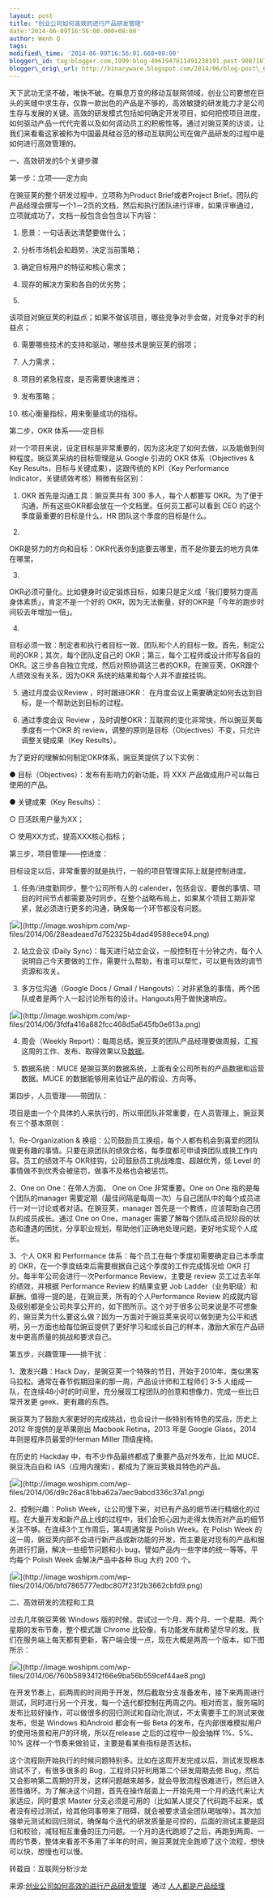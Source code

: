 ```yaml
--- 
layout: post 
title: "创业公司如何高效的进行产品研发管理" 
date:'2014-06-09T16:56:00.000+08:00' 
author: Wenh Q
tags:
modified\_time: '2014-06-09T16:56:01.660+08:00' 
blogger\_id: tag:blogger.com,1999:blog-4961947611491238191.post-9087187603513798362
blogger\_orig\_url: http://binaryware.blogspot.com/2014/06/blog-post\_633.html
---
```

天下武功无坚不破，唯快不破。在瞬息万变的移动互联网领域，创业公司要想在巨头的夹缝中求生存，仅靠一款出色的产品是不够的，高效敏捷的研发能力才是公司生存与发展的关键。高效的研发模式包括如何确定开发项目，如何把控项目进度，如何驱动产品一代代完善以及如何调动员工的积极性等。通过对豌豆荚的访谈，让我们来看看这家被称为中国最具硅谷范的移动互联网公司在做产品研发的过程中是如何进行高效管理的。



一、高效研发的5个关键步骤



第一步：立项——定方向



在豌豆荚的整个研发过程中，立项称为Product Brief或者Project
Brief。团队的产品经理会撰写一个1－2页的文档，然后和执行团队进行评审，如果评审通过，立项就成功了。文档一般包含会包含以下内容：



1. 愿景：一句话表达清楚要做什么；



2. 分析市场机会和趋势，决定当前策略；



3. 确定目标用户的特征和核心需求；



4. 现存的解决方案和各自的优劣势；



5.
该项目对豌豆荚的利益点；如果不做该项目，哪些竞争对手会做，对竞争对手的利益点；



6. 需要哪些技术的支持和驱动，哪些技术是豌豆荚的弱项；



7. 人力需求；



8. 项目的紧急程度，是否需要快速推进；



9. 发布策略；



10. 核心衡量指标，用来衡量成功的指标。



第二步，OKR 体系——定目标



对一个项目来说，设定目标是非常重要的，因为这决定了如何去做，以及能做到何种程度。豌豆荚采纳的目标管理是从
Google 引进的 OKR 体系（Objectives & Key
Results，目标与关键成果），这跟传统的 KPI（Key Performance
Indicator，关键绩效考核）稍微有些区别：



1. OKR 首先是沟通工具：豌豆荚共有 300 多人，每个人都要写
OKR。为了便于沟通，所有这些OKR都会放在一个文档里。任何员工都可以看到 CEO
的这个季度最重要的目标是什么，HR 团队这个季度的目标是什么。



2.
OKR是努力的方向和目标：OKR代表你到底要去哪里，而不是你要去的地方具体在哪里。



3.
OKR必须可量化。比如健身时设定锻炼目标，如果只是定义成「我们要努力提高身体素质」，肯定不是一个好的
OKR，因为无法衡量，好的OKR是「今年的跑步时间较去年增加一倍」。



4.
目标必须一致：制定者和执行者目标一致、团队和个人的目标一致。首先，制定公司的OKR；其次，每个团队定自己的
OKR；第三，每个工程师或设计师写各自的OKR。这三步各自独立完成，然后对照协调这三者的OKR。在豌豆荚，OKR跟个人绩效没有关系，因为OKR
系统的结果和每个人并不直接挂钩。



5. 通过月度会议Review ，时时跟进OKR：
在月度会议上需要确定如何去达到目标，是一个帮助达到目标的过程。



6. 通过季度会议 Review
，及时调整OKR：互联网的变化非常快，所以豌豆荚每季度有一个OKR 的
review，调整的原则是目标（Objectives）不变，只允许调整关键成果（Key
Results）。



为了更好的理解如何制定OKR体系，豌豆荚提供了以下实例：



● 目标（Objectives）：发布有影响力的新功能，将 XXX
产品做成用户可以每日使用的产品。



● 关键成果（Key Results）：



○ 日活跃用户量为XX；



○ 使用XX方式，提高XXX核心指标；



第三步，项目管理——控进度：



目标设定以后，非常重要的就是执行，一般的项目管理实际上就是控制进度。



1. 任务/进度勤同步。整个公司所有人的
calender，包括会议、要做的事情、项目的时间节点都需要及时同步。在整个战略布局上，如果某个项目工期非常紧，就必须进行更多的沟通，确保每一个环节都没有问题。







[![](https://images-blogger-opensocial.googleusercontent.com/gadgets/proxy?url=http%3A%2F%2Fimage.woshipm.com%2Fwp-files%2F2014%2F06%2F28eadeaed7d752325b4dad49588ece94.png&container=blogger&gadget=a&rewriteMime=image%2F*)](http://image.woshipm.com/wp-files/2014/06/28eadeaed7d752325b4dad49588ece94.png)



2. 站立会议 (Daily
Sync)：每天进行站立会议，一般控制在十分钟之内，每个人说明自己今天要做的工作，需要什么帮助，有谁可以帮忙，可以更有效的调节资源和攻关。



3. 多方位沟通（Google Docs / Gmail /
Hangouts）：对非紧急的事情，两个团队或者是两个人一起讨论所有的设计。Hangouts用于做快速响应。



[![](https://images-blogger-opensocial.googleusercontent.com/gadgets/proxy?url=http%3A%2F%2Fimage.woshipm.com%2Fwp-files%2F2014%2F06%2F3fdfa416a882fcc468d5a645fb0e613a.png&container=blogger&gadget=a&rewriteMime=image%2F*)](http://image.woshipm.com/wp-files/2014/06/3fdfa416a882fcc468d5a645fb0e613a.png)



4. 周会（Weekly
Report）：每周总结。豌豆荚的团队产品经理要做周报，汇报这周的工作、发布、取得效果以及[数据](http://www.techxue.com/dutu/dianshangshuju/)。



5. 数据系统：MUCE
是豌豆荚的数据系统，上面有全公司所有的产品数据和运营数据。MUCE
的数据能够用来验证产品的假设、方向等。



第四步，人员管理——带团队：



项目是由一个个具体的人来执行的，所以带团队非常重要，在人员管理上，豌豆荚有三个基本原则：



1、Re-Organization &
换组：公司鼓励员工换组，每个人都有机会到喜爱的团队做更有趣的事情。只要在原团队的绩效合格，每季度都可申请换团队或换工作内容。员工的绩效不与
OKR挂钩，公司鼓励员工挑战难度、超越优秀，低 Level
的事情做不到优秀会被惩罚，做事不及格也会被惩罚。



2、One on One：在带人方面， One on One 非常重要。One on One
指的是每个团队的manager
需要定期（最佳间隔是每周一次）与自己团队中的每个成员进行一对一讨论或者对话。在豌豆荚，manager
首先是一个教练，应该帮助自己团队的成员成长。通过 One on One，manager
需要了解每个团队成员现阶段的状态和遭遇的困扰，分享职业规划，帮助他们正确地处理问题，更好地实现个人成长。



3、个人 OKR 和 Performance
体系：每个员工在每个季度初需要确定自己本季度的
OKR，在一个季度结束后需要根据自己这个季度的工作完成情况给 OKR
打分。每半年公司会进行一次Performance Review，主要是 review
员工过去半年的绩效，并根据 Performance Review 的结果变更 Job
Ladder（业务职级）和薪酬。值得一提的是，在豌豆荚，所有的个人Performance
Review
的成就内容及级别都是全公司共享公开的，如下图所示。这个对于很多公司来说是不可想象的，豌豆荚为什么要这么做？因为一方面对于豌豆荚来说可以做到更为公平和透明，另一方面也给每位豌豆提供了更好学习和成长自己的样本，激励大家在产品研发中更高质量的挑战和要求自己。



第五步，兴趣管理——排干扰：



1、激发兴趣：Hack
Day，是豌豆荚一个特殊的节日，开始于2010年，类似黑客马拉松。通常在春节假期回来的那一周，产品设计师和工程师们
3-5
人组成一队，在连续48小时的时间里，充分展现工程团队的创意和想像力，完成一些比日常开发更
geek、更有趣的东西。



豌豆荚为了鼓励大家更好的完成挑战，也会设计一些特别有特色的奖品，历史上
2012 年提供的是苹果刚出 Macbook Retina，2013 年是 Google Glass，2014
年则是程序员最爱的Herman Miller 顶级座椅。



在历史的 Hackday 中，有不少作品最终都成了重要产品对外发布，比如
MUCE、豌豆洗白白和 IAS（应用内搜索），都成为了豌豆荚极具特色的产品。



[![](https://images-blogger-opensocial.googleusercontent.com/gadgets/proxy?url=http%3A%2F%2Fimage.woshipm.com%2Fwp-files%2F2014%2F06%2Fd9c26ac81bba62a7aec9abcd336c37a1.png&container=blogger&gadget=a&rewriteMime=image%2F*)](http://image.woshipm.com/wp-files/2014/06/d9c26ac81bba62a7aec9abcd336c37a1.png)



2、控制兴趣：Polish
Week，让公司慢下来，对已有产品的细节进行精细化的过程。在大量开发和新产品上线的过程中，我们会担心因为走得太快而对产品的细节关注不够。在连续3个工作周后，第4周通常是
Polish Week。在 Polish Week
的这一周，豌豆荚内部不会进行新产品或新功能的开发，而主要是对现有的产品和服务进行打磨，解决一些细节问题和小
bug，譬如产品内一些字体的统一等等。平均每个 Polish Week 会解决产品中各种
Bug 大约 200 个。



[![](https://images-blogger-opensocial.googleusercontent.com/gadgets/proxy?url=http%3A%2F%2Fimage.woshipm.com%2Fwp-files%2F2014%2F06%2Fbfd7865777edbc807f23f2b3662cbfd9.png&container=blogger&gadget=a&rewriteMime=image%2F*)](http://image.woshipm.com/wp-files/2014/06/bfd7865777edbc807f23f2b3662cbfd9.png)



二、高效研发的流程和工具



过去几年豌豆荚做 Windows
版的时候，尝试过一个月、两个月、一个星期、两个星期的发布节奏，整个模式跟
Chrome
比较像，有功能发布就希望尽早的发。我们在服务端上每天都有更新，客户端会慢一点，现在大概是两周一个版本，如下图所示：



[![](https://images-blogger-opensocial.googleusercontent.com/gadgets/proxy?url=http%3A%2F%2Fimage.woshipm.com%2Fwp-files%2F2014%2F06%2F760b5893412f66e9ba56b559cef44ae8.png&container=blogger&gadget=a&rewriteMime=image%2F*)](http://image.woshipm.com/wp-files/2014/06/760b5893412f66e9ba56b559cef44ae8.png)



在开发节奏上，前两周的时间用于开发，然后截取分支准备发布，接下来两周进行测试，同时进行另一个开发，每一个迭代都控制在两周之内。相对而言，服务端的发布比较好操作，可以做很多的回归测试和自动化测试，不太需要手工的测试来做发布，但是
Windows 和Android 都会有一些 Beta
的发布，在内部很难模拟用户的使用场景和用户的环境，所以在release
之后的过程中一般会抽样 1%、5%、10%
这样一个节奏来做验证，主要是看某些指标是否达标。



这个流程刚开始执行的时候问题特别多。比如在这周开发完成以后，测试发现根本测试不了，有很多很多的
Bug，工程师只好利用第二个研发周期去修
Bug，然后又会影响第二周期的开发，这样问题越来越多，就会导致流程很难进行，然后进入恶性循环。为了解决这个问题，首先在操作层面上一开始先用一个月的迭代来让大家适应，同时要求
Master
分支必须是可用的（比如某人提交了代码跑不起来，或者没有经过测试，给其他同事带来了阻碍，就会被要求请全团队喝咖啡）。其次加强单元测试和回归测试，确保每个迭代的研发质量是可控的，后面的测试主要是回归和校验，减轻相互重叠的压力问题。一个月的迭代跑顺了之后，再跑到两周、一周的节奏，整体来看差不多用了半年的时间，豌豆荚就完全跑顺了这个流程，想快可以快，想慢也可以慢。







转载自：互联网分析沙龙
<div>




</div>

<div>

来源:[创业公司如何高效的进行产品研发管理](http://www.woshipm.com/pd/88592.html) 
 通过 [人人都是产品经理](http://www.woshipm.com/)

</div>
